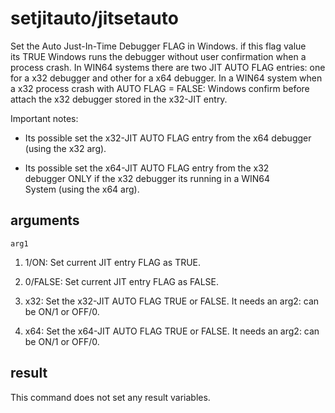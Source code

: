 # setjitauto/jitsetauto

Set the Auto Just-In-Time Debugger FLAG in Windows. if this flag value its TRUE Windows runs the debugger without user confirmation when a process crash. In WIN64 systems there are two JIT AUTO FLAG entries: one for a x32 debugger and other for a x64 debugger. In a WIN64 system when a x32 process crash with AUTO FLAG = FALSE: Windows confirm before attach the x32 debugger stored in the x32-JIT entry.

Important notes:

- Its possible set the x32-JIT   AUTO FLAG entry from the x64 debugger (using the x32 arg).

- Its possible set the x64-JIT   AUTO FLAG entry from the x32 debugger ONLY if the x32   debugger its running in a WIN64 System (using the x64 arg).

## arguments

`arg1`
1. 1/ON: Set current JIT entry FLAG as TRUE.

2. 0/FALSE: Set current JIT entry FLAG as FALSE.

3. x32: Set the x32-JIT AUTO FLAG TRUE or FALSE. It needs an arg2: can be ON/1 or OFF/0.

4. x64: Set the x64-JIT AUTO FLAG TRUE or FALSE. It needs an arg2: can be ON/1 or OFF/0.

## result

This command does not set any result variables.
